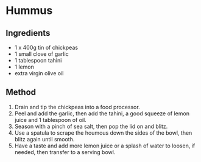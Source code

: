 # Hummus

## Ingredients

- 1 x 400g tin of chickpeas
- 1 small clove of garlic
- 1 tablespoon tahini
- 1 lemon
- extra virgin olive oil

## Method

1. Drain and tip the chickpeas into a food processor.
2. Peel and add the garlic, then add the tahini, a good squeeze of lemon juice and 1 tablespoon of oil.
3. Season with a pinch of sea salt, then pop the lid on and blitz.
4. Use a spatula to scrape the houmous down the sides of the bowl, then blitz again until smooth.
5. Have a taste and add more lemon juice or a splash of water to loosen, if needed, then transfer to a serving bowl.
